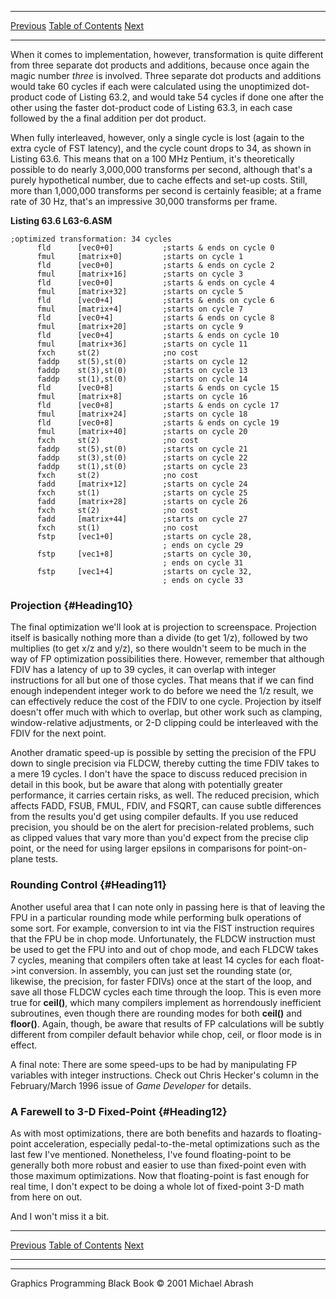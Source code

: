   ------------------------ --------------------------------- --------------------
  [Previous](63-03.html)   [Table of Contents](index.html)   [Next](64-01.html)
  ------------------------ --------------------------------- --------------------

When it comes to implementation, however, transformation is quite
different from three separate dot products and additions, because once
again the magic number *three* is involved. Three separate dot products
and additions would take 60 cycles if each were calculated using the
unoptimized dot-product code of Listing 63.2, and would take 54 cycles
if done one after the other using the faster dot-product code of Listing
63.3, in each case followed by the a final addition per dot product.

When fully interleaved, however, only a single cycle is lost (again to
the extra cycle of FST latency), and the cycle count drops to 34, as
shown in Listing 63.6. This means that on a 100 MHz Pentium, it's
theoretically possible to do nearly 3,000,000 transforms per second,
although that's a purely hypothetical number, due to cache effects and
set-up costs. Still, more than 1,000,000 transforms per second is
certainly feasible; at a frame rate of 30 Hz, that's an impressive
30,000 transforms per frame.

**Listing 63.6 L63-6.ASM**

    ;optimized transformation: 34 cycles
          fld      [vec0+0]           ;starts & ends on cycle 0
          fmul     [matrix+0]         ;starts on cycle 1
          fld      [vec0+0]           ;starts & ends on cycle 2
          fmul     [matrix+16]        ;starts on cycle 3
          fld      [vec0+0]           ;starts & ends on cycle 4
          fmul     [matrix+32]        ;starts on cycle 5
          fld      [vec0+4]           ;starts & ends on cycle 6
          fmul     [matrix+4]         ;starts on cycle 7
          fld      [vec0+4]           ;starts & ends on cycle 8
          fmul     [matrix+20]        ;starts on cycle 9
          fld      [vec0+4]           ;starts & ends on cycle 10
          fmul     [matrix+36]        ;starts on cycle 11
          fxch     st(2)              ;no cost
          faddp    st(5),st(0)        ;starts on cycle 12
          faddp    st(3),st(0)        ;starts on cycle 13
          faddp    st(1),st(0)        ;starts on cycle 14
          fld      [vec0+8]           ;starts & ends on cycle 15
          fmul     [matrix+8]         ;starts on cycle 16
          fld      [vec0+8]           ;starts & ends on cycle 17
          fmul     [matrix+24]        ;starts on cycle 18
          fld      [vec0+8]           ;starts & ends on cycle 19
          fmul     [matrix+40]        ;starts on cycle 20
          fxch     st(2)              ;no cost
          faddp    st(5),st(0)        ;starts on cycle 21
          faddp    st(3),st(0)        ;starts on cycle 22
          faddp    st(1),st(0)        ;starts on cycle 23
          fxch     st(2)              ;no cost
          fadd     [matrix+12]        ;starts on cycle 24
          fxch     st(1)              ;starts on cycle 25
          fadd     [matrix+28]        ;starts on cycle 26
          fxch     st(2)              ;no cost
          fadd     [matrix+44]        ;starts on cycle 27
          fxch     st(1)              ;no cost
          fstp     [vec1+0]           ;starts on cycle 28,
                                      ; ends on cycle 29
          fstp     [vec1+8]           ;starts on cycle 30,
                                      ; ends on cycle 31
          fstp     [vec1+4]           ;starts on cycle 32,
                                      ; ends on cycle 33

### Projection {#Heading10}

The final optimization we'll look at is projection to screenspace.
Projection itself is basically nothing more than a divide (to get 1/z),
followed by two multiplies (to get x/z and y/z), so there wouldn't seem
to be much in the way of FP optimization possibilities there. However,
remember that although FDIV has a latency of up to 39 cycles, it can
overlap with integer instructions for all but one of those cycles. That
means that if we can find enough independent integer work to do before
we need the 1/z result, we can effectively reduce the cost of the FDIV
to one cycle. Projection by itself doesn't offer much with which to
overlap, but other work such as clamping, window-relative adjustments,
or 2-D clipping could be interleaved with the FDIV for the next point.

Another dramatic speed-up is possible by setting the precision of the
FPU down to single precision via FLDCW, thereby cutting the time FDIV
takes to a mere 19 cycles. I don't have the space to discuss reduced
precision in detail in this book, but be aware that along with
potentially greater performance, it carries certain risks, as well. The
reduced precision, which affects FADD, FSUB, FMUL, FDIV, and FSQRT, can
cause subtle differences from the results you'd get using compiler
defaults. If you use reduced precision, you should be on the alert for
precision-related problems, such as clipped values that vary more than
you'd expect from the precise clip point, or the need for using larger
epsilons in comparisons for point-on-plane tests.

### Rounding Control {#Heading11}

Another useful area that I can note only in passing here is that of
leaving the FPU in a particular rounding mode while performing bulk
operations of some sort. For example, conversion to int via the FIST
instruction requires that the FPU be in chop mode. Unfortunately, the
FLDCW instruction must be used to get the FPU into and out of chop mode,
and each FLDCW takes 7 cycles, meaning that compilers often take at
least 14 cycles for each float-\>int conversion. In assembly, you can
just set the rounding state (or, likewise, the precision, for faster
FDIVs) once at the start of the loop, and save all those FLDCW cycles
each time through the loop. This is even more true for **ceil()**, which
many compilers implement as horrendously inefficient subroutines, even
though there are rounding modes for both **ceil()** and **floor()**.
Again, though, be aware that results of FP calculations will be subtly
different from compiler default behavior while chop, ceil, or floor mode
is in effect.

A final note: There are some speed-ups to be had by manipulating FP
variables with integer instructions. Check out Chris Hecker's column in
the February/March 1996 issue of *Game Developer* for details.

### A Farewell to 3-D Fixed-Point {#Heading12}

As with most optimizations, there are both benefits and hazards to
floating-point acceleration, especially pedal-to-the-metal optimizations
such as the last few I've mentioned. Nonetheless, I've found
floating-point to be generally both more robust and easier to use than
fixed-point even with those maximum optimizations. Now that
floating-point is fast enough for real time, I don't expect to be doing
a whole lot of fixed-point 3-D math from here on out.

And I won't miss it a bit.

  ------------------------ --------------------------------- --------------------
  [Previous](63-03.html)   [Table of Contents](index.html)   [Next](64-01.html)
  ------------------------ --------------------------------- --------------------

* * * * *

Graphics Programming Black Book © 2001 Michael Abrash
